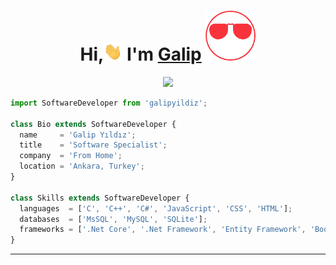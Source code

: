# <h1 align="center">Hi,<img src="https://raw.githubusercontent.com/ABSphreak/ABSphreak/master/gifs/Hi.gif" width="30px" /> I'm <a href="https://galipyildiz.com/">Galip<a> <img width="80" src="https://raw.githubusercontent.com/tonynguyenit18/tonynguyenit18/main/static/happy-face.gif"></h1>
<p align="center">
    <img src="https://i.pinimg.com/originals/0d/45/4e/0d454efdcfe616f5751612ec01aa22ee.gif" />
</p>
    
```js
import SoftwareDeveloper from 'galipyildiz';

class Bio extends SoftwareDeveloper {
  name     = 'Galip Yıldız';
  title    = 'Software Specialist';
  company  = 'From Home';
  location = 'Ankara, Turkey';
}

class Skills extends SoftwareDeveloper {
  languages  = ['C', 'C++', 'C#', 'JavaScript', 'CSS', 'HTML'];
  databases  = ['MsSQL', 'MySQL', 'SQLite'];
  frameworks = ['.Net Core', '.Net Framework', 'Entity Framework', 'Bootstrap', 'jQuery'];
}
```
----
